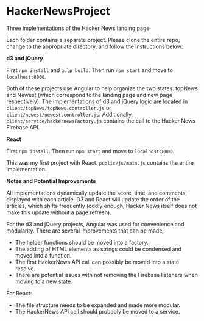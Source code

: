 # HackerNewsProject
Three implementations of the Hacker News landing page

Each folder contains a separate project. Please clone the entire repo, change to the appropriate directory, and
follow the instructions below:

**d3 and jQuery**

First `npm install` and `gulp build`. Then run `npm start` and move to `localhost:8000`.

Both of these projects use Angular to help organize the two states: topNews and Newest (which correspond to the landing page and new page respectively). The implementations of d3 and jQuery logic are located in `client/topNews/topNews.controller.js` or `client/newest/newest.controller.js`. Additionally, `client/service/hackernewsFactory.js` contains the call to the Hacker News Firebase API.

**React**

First `npm install`. Then run `npm start` and move to `localhost:8000`.

This was my first project with React. `public/js/main.js` contains the entire implementation.


**Notes and Potential Improvements**

All implementations dynamically update the score, time, and comments, displayed with each article. D3 and React will update the order of the articles, which shifts frequently (oddly enough, Hacker News itself does not make this update without a page refresh). 

For the d3 and jQuery projects, Angular was used for convenience and modularity. There are several improvements that can be made:
  - The helper functions should be moved into a factory.
  - The adding of HTML elements as strings could be condensed and moved into a function.
  - The first HackerNews API call can possibly be moved into a state resolve.
  - There are potential issues with not removing the Firebase listeners when moving to a new state.

For React:
  - The file structure needs to be expanded and made more modular.
  - The HackerNews API call should probably be moved to a service.
